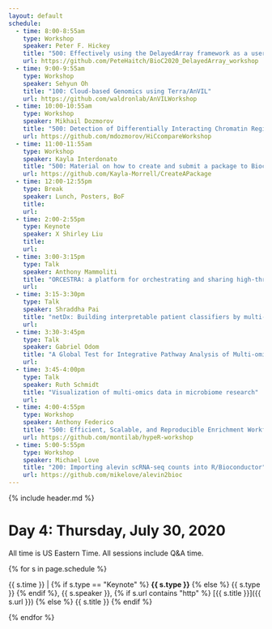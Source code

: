 ```yaml
---
layout: default
schedule:
  - time: 8:00-8:55am
    type: Workshop
    speaker: Peter F. Hickey
    title: "500: Effectively using the DelayedArray framework as a user to support the analysis of large datasets"
    url: https://github.com/PeteHaitch/BioC2020_DelayedArray_workshop
  - time: 9:00-9:55am
    type: Workshop
    speaker: Sehyun Oh
    title: "100: Cloud-based Genomics using Terra/AnVIL"
    url: https://github.com/waldronlab/AnVILWorkshop
  - time: 10:00-10:55am
    type: Workshop
    speaker: Mikhail Dozmorov
    title: "500: Detection of Differentially Interacting Chromatin Regions From Multiple Hi-C Datasets"
    url: https://github.com/mdozmorov/HiCcompareWorkshop
  - time: 11:00-11:55am
    type: Workshop
    speaker: Kayla Interdonato
    title: "500: Material on how to create and submit a package to Bioconductor"
    url: https://github.com/Kayla-Morrell/CreateAPackage
  - time: 12:00-12:55pm
    type: Break
    speaker: Lunch, Posters, BoF
    title: 
    url: 
  - time: 2:00-2:55pm
    type: Keynote
    speaker: X Shirley Liu
    title: 
    url: 
  - time: 3:00-3:15pm
    type: Talk
    speaker: Anthony Mammoliti
    title: "ORCESTRA: a platform for orchestrating and sharing high-throughput pharmacogenomic analyses"
    url: 
  - time: 3:15-3:30pm
    type: Talk
    speaker: Shraddha Pai
    title: "netDx: Building interpretable patient classifiers by multi-omic data integration and patient similarity networks"
    url: 
  - time: 3:30-3:45pm
    type: Talk
    speaker: Gabriel Odom
    title: "A Global Test for Integrative Pathway Analysis of Multi-omics Data"
    url: 
  - time: 3:45-4:00pm
    type: Talk
    speaker: Ruth Schmidt
    title: "Visualization of multi-omics data in microbiome research"
    url: 
  - time: 4:00-4:55pm
    type: Workshop
    speaker: Anthony Federico
    title: "500: Efficient, Scalable, and Reproducible Enrichment Workflows"
    url: https://github.com/montilab/hypeR-workshop
  - time: 5:00-5:55pm
    type: Workshop
    speaker: Michael Love
    title: "200: Importing alevin scRNA-seq counts into R/Bioconductor"
    url: https://github.com/mikelove/alevin2bioc
---
```


{% include header.md %}

# Day 4: Thursday, July 30, 2020

All time is US Eastern Time. All sessions include Q&A time.

{% for s in page.schedule %}

{{ s.time }} | {% if s.type == "Keynote" %} **{{ s.type }}** {% else %} {{ s.type }} {% endif %}, {{ s.speaker }}, {% if s.url contains "http" %} [{{ s.title }}]({{ s.url }}) {% else %} {{ s.title }} {% endif %}

{% endfor %}

